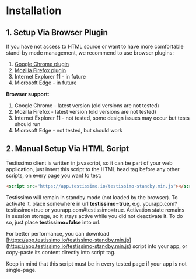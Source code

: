 # Installation

## 1. Setup Via Browser Plugin
If you have not access to HTML source or want to have more comfortable stand-by mode management, we recommend to use browser plugins:

1. [Google Chrome plugin](https://chrome.google.com/webstore/detail/testissimo/kbndfdpfemdihkbgpaggicjhmfaeeobh?hl=en )
2. [Mozilla Firefox plugin](https://www.dropbox.com/s/x80m0fzcprgplau/testissimo-0.2.8-an%2Bfx.xpi?dl=1)
3. Internet Explorer 11 - in future
4. Microsoft Edge - in future

**Browser support:**
1. Google Chrome - latest version (old versions are not tested)
2. Mozilla Firefox - latest version (old versions are not tested)
3. Internet Explorer 11 - not tested, some design issues may occur but tests should run
4. Microsoft Edge - not tested, but should work

## 2. Manual Setup Via HTML Script

Testissimo client is written in javascript, so it can be part of your web application, just insert this script to the HTML head tag before any other scripts, on every page you want to test:

```html
<script src="https://app.testissimo.io/testissimo-standby.min.js"></script>
```

Testissimo will remain in standby mode (not loaded by the browser). To activate it, place somewhere in url **testissimo=true**, e.g. yourapp.com?testissimo=true or yourapp.com#testissimo=true. Activation state remains in session storage, so it stays active while you did not deactivate it. To do so, just place **testissimo=false** into url.

For better performance, you can download [https://app.testissimo.io/testissimo-standby.min.js](https://app.testissimo.io/testissimo-standby.min.js) script into your app, or copy-paste its content directly into script tag.

Keep in mind that this script must be in every tested page if your app is not single-page.

